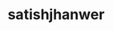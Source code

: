 ---
title: satishjhanwer
github: https://github.com/satishjhanwer
mode: dark
transition: 3s
archetype:
  - Little Bit of Everything
---